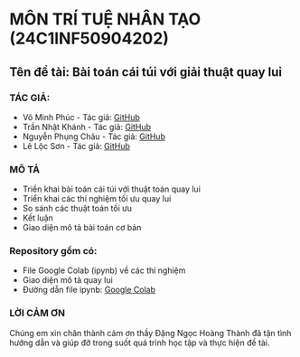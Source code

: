 # MÔN TRÍ TUỆ NHÂN TẠO (24C1INF50904202)

## Tên đề tài: Bài toán cái túi với giải thuật quay lui

### TÁC GIẢ:

- Võ Minh Phúc - Tác giả: [GitHub](https://github.com/phuclemon)
- Trần Nhật Khánh - Tác giả: [GitHub](https://github.com/thanhbinhtest)
- Nguyễn Phụng Châu - Tác giả: [GitHub](https://github.com/Trandangkhoihp193)
- Lê Lộc Sơn - Tác giả: [GitHub](https://github.com/SonLocLe)


### MÔ TẢ
- Triển khai bài toán cái túi với thuật toán quay lui
- Triển khai các thí nghiệm tối ưu quay lui
- So sánh các thuật toán tối ưu
- Kết luận
- Giao diện mô tả bài toán cơ bản

### Repository gồm có:
- File Google Colab (ipynb) về các thí nghiệm
- Giao diện mô tả quay lui
- Đường dẫn file ipynb: [Google Colab](https://colab.research.google.com/drive/1_BXvGx6Y-_G2FXaBFRk2n3vfRGJMM-No?usp=sharing)
### LỜI CẢM ƠN
Chúng em xin chân thành cảm ơn thầy Đặng Ngọc Hoàng Thành đã tận tình hướng dẫn và giúp đỡ trong suốt quá trình học tập và thực hiện đề tài.


  



